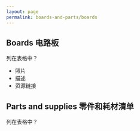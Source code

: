 ```yaml
---
layout: page
permalink: boards-and-parts/boards
---
```


## Boards 电路板

列在表格中？

* 照片
* 描述
* 资源链接

## Parts and supplies 零件和耗材清单

列在表格中？

